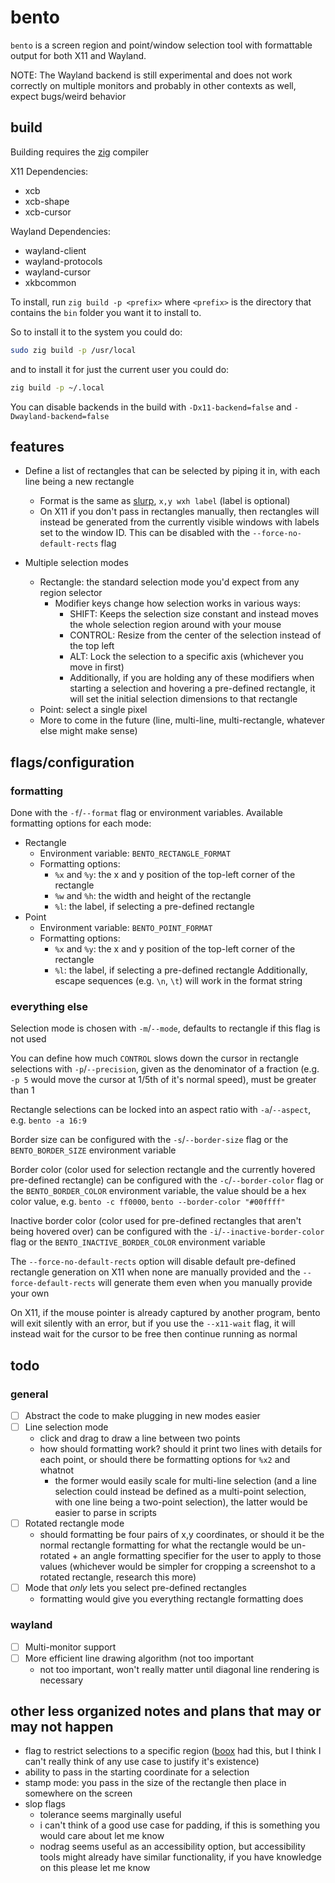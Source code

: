 # bento
`bento` is a screen region and point/window selection tool with formattable output for both X11 and Wayland.

NOTE: The Wayland backend is still experimental and does not work correctly on multiple monitors and probably in other contexts as well, expect bugs/weird behavior

## build
Building requires the [zig](https://ziglang.org) compiler

X11 Dependencies:
- xcb
- xcb-shape
- xcb-cursor

Wayland Dependencies:
- wayland-client
- wayland-protocols
- wayland-cursor
- xkbcommon

To install, run `zig build -p <prefix>` where `<prefix>` is the directory that contains the `bin` folder you want it to install to.

So to install it to the system you could do:
```sh
sudo zig build -p /usr/local
```
and to install it for just the current user you could do:
```sh
zig build -p ~/.local
```

You can disable backends in the build with `-Dx11-backend=false` and `-Dwayland-backend=false`

## features
- Define a list of rectangles that can be selected by piping it in, with each line being a new rectangle
    - Format is the same as [slurp](https://github.com/emersion/slurp), `x,y wxh label` (label is optional)
    - On X11 if you don't pass in rectangles manually, then rectangles will instead be generated from the currently visible windows with labels set to the window ID. This can be disabled with the `--force-no-default-rects` flag

- Multiple selection modes
    - Rectangle: the standard selection mode you'd expect from any region selector
        - Modifier keys change how selection works in various ways:
            - SHIFT: Keeps the selection size constant and instead moves the whole selection region around with your mouse
            - CONTROL: Resize from the center of the selection instead of the top left
            - ALT: Lock the selection to a specific axis (whichever you move in first)
            - Additionally, if you are holding any of these modifiers when starting a selection and hovering a pre-defined rectangle, it will set the initial selection dimensions to that rectangle
    - Point: select a single pixel
    - More to come in the future (line, multi-line, multi-rectangle, whatever else might make sense)

## flags/configuration
### formatting
Done with the `-f`/`--format` flag or environment variables. Available formatting options for each mode:
- Rectangle
    - Environment variable: `BENTO_RECTANGLE_FORMAT`
    - Formatting options:
        - `%x` and `%y`: the x and y position of the top-left corner of the rectangle
        - `%w` and `%h`: the width and height of the rectangle
        - `%l`: the label, if selecting a pre-defined rectangle
- Point
    - Environment variable: `BENTO_POINT_FORMAT`
    - Formatting options:
        - `%x` and `%y`: the x and y position of the top-left corner of the rectangle
        - `%l`: the label, if selecting a pre-defined rectangle
Additionally, escape sequences (e.g. `\n`, `\t`) will work in the format string

### everything else

Selection mode is chosen with `-m`/`--mode`, defaults to rectangle if this flag is not used

You can define how much `CONTROL` slows down the cursor in rectangle selections with `-p`/`--precision`, given as the denominator of a fraction (e.g. `-p 5` would move the cursor at 1/5th of it's normal speed), must be greater than 1

Rectangle selections can be locked into an aspect ratio with `-a`/`--aspect`, e.g. `bento -a 16:9`

Border size can be configured with the `-s`/`--border-size` flag or the `BENTO_BORDER_SIZE` environment variable

Border color (color used for selection rectangle and the currently hovered pre-defined rectangle) can be configured with the `-c`/`--border-color` flag or the `BENTO_BORDER_COLOR` environment variable, the value should be a hex color value, e.g. `bento -c ff0000`,  `bento --border-color "#00ffff"`

Inactive border color (color used for pre-defined rectangles that aren't being hovered over) can be configured with the `-i`/`--inactive-border-color` flag or the `BENTO_INACTIVE_BORDER_COLOR` environment variable

The `--force-no-default-rects` option will disable default pre-defined rectangle generation on X11 when none are manually provided and the `--force-default-rects` will generate them even when you manually provide your own

On X11, if the mouse pointer is already captured by another program, bento will exit silently with an error, but if you use the `--x11-wait` flag, it will instead wait for the cursor to be free then continue running as normal

## todo
### general
- [ ] Abstract the code to make plugging in new modes easier
- [ ] Line selection mode
    - click and drag to draw a line between two points
    - how should formatting work? should it print two lines with details for each point, or should there be formatting options for `%x2` and whatnot
        - the former would easily scale for multi-line selection (and a line selection could instead be defined as a multi-point selection, with one line being a two-point selection), the latter would be easier to parse in scripts
- [ ] Rotated rectangle mode
    - should formatting be four pairs of x,y coordinates, or should it be the normal rectangle formatting for what the rectangle would be un-rotated + an angle formatting specifier for the user to apply to those values (whichever would be simpler for cropping a screenshot to a rotated rectangle, research this more)
- [ ] Mode that *only* lets you select pre-defined rectangles
    - formatting would give you everything rectangle formatting does

### wayland
- [ ] Multi-monitor support
- [ ] More efficient line drawing algorithm (not too important
    - not too important, won't really matter until diagonal line rendering is necessary

## other less organized notes and plans that may or may not happen
- flag to restrict selections to a specific region ([boox](https://github.com/BanchouBoo/boox) had this, but I think I can't really think of any use case to justify it's existence)
- ability to pass in the starting coordinate for a selection
- stamp mode: you pass in the size of the rectangle then place in somewhere on the screen
- slop flags
    - tolerance seems marginally useful
    - i can't think of a good use case for padding, if this is something you would care about let me know
    - nodrag seems useful as an accessibility option, but accessibility tools might already have similar functionality, if you have knowledge on this please let me know
